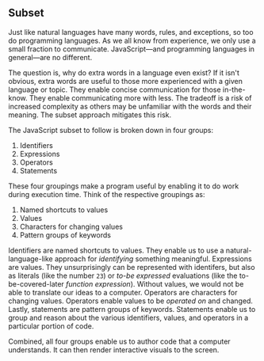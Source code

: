 ## Subset

Just like natural languages have many words, rules, and exceptions, so too do programming languages. As we all know from experience, we only use a small fraction to communicate. JavaScript—and programming languages in general—are no different. 

The question is, why do extra words in a language even exist? If it isn't obvious, extra words are useful to those more experienced with a given language or topic. They enable concise communication for those in-the-know. They enable communicating more with less. The tradeoff is a risk of increased complexity as others may be unfamiliar with the words and their meaning. The subset approach mitigates this risk.

The JavaScript subset to follow is broken down in four groups:
1. Identifiers
2. Expressions
3. Operators
4. Statements

These four groupings make a program useful by enabling it to do work during execution time. Think of the respective groupings as:
1. Named shortcuts to values
2. Values
3. Characters for changing values
4. Pattern groups of keywords

Identifiers are named shortcuts to values. They enable us to use a natural-language-like approach for *identifying* something meaningful. Expressions are values. They unsurprisingly can be represented with identifers, but also as literals (like the number `23`) or *to-be expressed* evaluations (like the to-be-covered-later *function expression*). Without values, we would not be able to translate our ideas to a computer. Operators are characters for changing values. Operators enable values to be *operated on* and changed. Lastly, statements are pattern groups of keywords. Statements enable us to group and reason about the various identifiers, values, and operators in a particular portion of code.

Combined, all four groups enable us to author code that a computer understands. It can then render interactive visuals to the screen.
